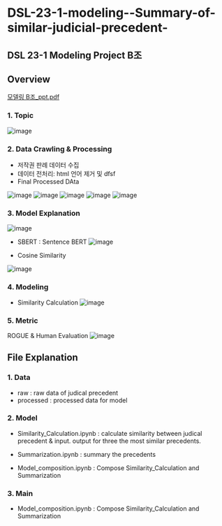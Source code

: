 # DSL-23-1-modeling--Summary-of-similar-judicial-precedent-

## DSL 23-1 Modeling Project B조

## Overview
[모델링 B조_ppt.pdf](https://github.com/Bokgithub/-DSL-23-1-modeling--Summary-of-similar-judicial-precedent-/files/11245894/B._ppt.pdf)


### 1. Topic

![image](https://user-images.githubusercontent.com/80932078/232370431-365ed2d7-8d04-44d9-84bd-5888d150df4d.png)


### 2. Data Crawling & Processing
- 저작권 판례 데이터 수집
- 데이터 전처리: html 언어 제거 및 dfsf
- Final Processed DAta


![image](https://user-images.githubusercontent.com/80932078/232370737-3135f629-25f4-4aa9-8150-68ce90dd698d.png)
![image](https://user-images.githubusercontent.com/80932078/232370757-892e240d-7045-44f0-b662-a578b62c699e.png)
![image](https://user-images.githubusercontent.com/80932078/232370772-7dd4acd7-ce1d-447d-9e3b-11a0c33c5726.png)
![image](https://user-images.githubusercontent.com/80932078/232370793-83b3e9cb-3d37-40a2-9021-43c482720a9c.png)
![image](https://user-images.githubusercontent.com/80932078/232370810-f0f4e604-ab03-4da6-9cd2-21c265c36437.png)

### 3. Model Explanation

![image](https://user-images.githubusercontent.com/80932078/232371267-48434c65-62a0-4972-b1ea-badcc1dfe9c9.png)

- SBERT : Sentence BERT
 ![image](https://user-images.githubusercontent.com/80932078/232371345-5b030eae-4454-4855-9b34-b944fd02834c.png)
 
 - Cosine Similarity
 
 ![image](https://user-images.githubusercontent.com/80932078/232371454-01000e33-5501-4259-b0f7-0ad260eb4262.png)

 
 ### 4. Modeling
 - Similarity Calculation
 ![image](https://user-images.githubusercontent.com/80932078/232371505-d7539454-182f-4d4d-b1ce-c75021133203.png)


### 5. Metric
ROGUE & Human Evaluation
![image](https://user-images.githubusercontent.com/80932078/232371595-aa97b189-00ad-4703-8d1f-032087a93cee.png)

 


## File Explanation

### 1. Data
- raw : raw data of judical precedent
- processed : processed data for model

### 2. Model

- Similarity_Calculation.ipynb : calculate similarity between judical precedent & input. output for three the most similar precedents.

- Summarization.ipynb : summary the precedents

- Model_composition.ipynb : Compose Similarity_Calculation and Summarization

### 3. Main
- Model_composition.ipynb : Compose Similarity_Calculation and Summarization

